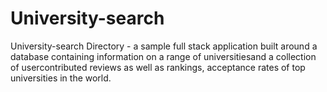 # University-search
University-search Directory - a sample full stack application built around a database containing information on a range of universitiesand a collection of usercontributed reviews as well as rankings, acceptance rates of top universities in the world. 
